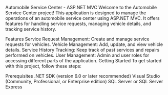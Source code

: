 Automobile Service Center - ASP.NET MVC
Welcome to the Automobile Service Center project! This application is designed to manage the operations of an automobile service center using ASP.NET MVC. It offers features for handling service requests, managing vehicle details, and tracking service history.

Features
Service Request Management: Create and manage service requests for vehicles.
Vehicle Management: Add, update, and view vehicle details.
Service History Tracking: Keep track of past services and repairs performed on vehicles.
User Management: Admin and user roles for accessing different parts of the application.
Getting Started
To get started with this project, follow these steps:

Prerequisites
.NET SDK (version 6.0 or later recommended)
Visual Studio (Community, Professional, or Enterprise edition)
SQL Server or SQL Server Express
